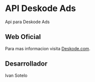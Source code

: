 # API Deskode Ads

Api para Deskode Ads

## Web Oficial

Para mas informacion visita [Deskode.com](http://www.deskode.com).

## Desarrollador

Ivan Sotelo
